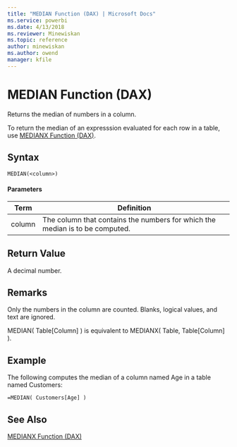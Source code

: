 ```yaml
---
title: "MEDIAN Function (DAX) | Microsoft Docs"
ms.service: powerbi
ms.date: 4/13/2018
ms.reviewer: Minewiskan
ms.topic: reference
author: minewiskan
ms.author: owend
manager: kfile
---
```

# MEDIAN Function (DAX)
  
Returns the median of numbers in a column.  
  
To return the median of an expresssion evaluated for each row in a table, use [MEDIANX Function &#40;DAX&#41;](medianx-function-dax.md).  
  
## Syntax  
  
```  
MEDIAN(<column>)  
```  
  
#### Parameters  
  
|Term|Definition|  
|--------|--------------|  
|column|The column that contains the numbers for which the median is to be computed.|  
  
## Return Value  
A decimal number.  
  
## Remarks  
Only the numbers in the column are counted. Blanks, logical values, and text are ignored.  
  
MEDIAN( Table[Column] ) is equivalent to MEDIANX( Table, Table[Column] ).  
  
## Example  
The following computes the median of a column named Age in a table named Customers:  
  
```  
=MEDIAN( Customers[Age] )  
```  
  
## See Also  
[MEDIANX Function &#40;DAX&#41;](medianx-function-dax.md)  
  

